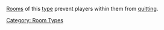 [Rooms](:Category:_Rooms.md "wikilink") of this
[type](:Category:_Room_Types.md "wikilink") prevent players within them
from [quitting](Quit.md "wikilink").

[Category: Room Types](Category:_Room_Types "wikilink")
